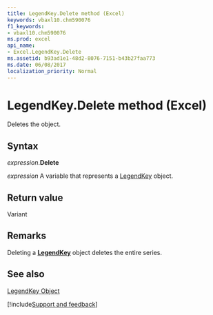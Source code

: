 ```yaml
---
title: LegendKey.Delete method (Excel)
keywords: vbaxl10.chm590076
f1_keywords:
- vbaxl10.chm590076
ms.prod: excel
api_name:
- Excel.LegendKey.Delete
ms.assetid: b93ad1e1-48d2-8076-7151-b43b27faa773
ms.date: 06/08/2017
localization_priority: Normal
---
```



# LegendKey.Delete method (Excel)

Deletes the object.


## Syntax

_expression_.**Delete**

_expression_ A variable that represents a [LegendKey](Excel.LegendKey-graph-property.md) object.


## Return value

Variant


## Remarks

Deleting a  **[LegendKey](Excel.LegendKey(object).md)** object deletes the entire series.


## See also


[LegendKey Object](Excel.LegendKey(object).md)

[!include[Support and feedback](~/includes/feedback-boilerplate.md)]